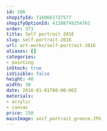 ```yaml
---
id: 186
shopifyId: 7160661737577
shopifyOptionId: 41108749254761
order: 371
title: Self portrait 2016
slug: self-portrait-2016
url: art-works/self-portrait-2016
aliases: []
categories:
- painting
inStock: true
isVisible: false
height: 40
width: 30
date: 2016-01-01T00:00:00Z
materials:
- acrylic
- canvas
price: 150
mainImage: seif_portrait_greece.JPG
---
```

